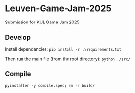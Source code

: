 # Leuven-Game-Jam-2025

Submission for KUL Game Jam 2025

## Develop

Install dependancies: ```pip install -r .\requirements.txt```

Then run the main file (from the root directory): ```python ./src/```

## Compile

```pyinstaller -y compile.spec; rm -r build/```